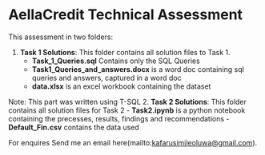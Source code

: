 # AellaCredit Technical Assessment
This assessment in two folders:
1. **Task 1 Solutions**: This folder contains all solution files to Task 1.
    - **Task_1_Queries.sql** Contains only the SQL Queries
    - **Task1_Queries_and_answers.docx** is a word doc containing sql queries and answers, captured in a word doc
    - **data.xlsx** is an excel workbook containing the dataset

Note: This part was written using T-SQL
2. **Task 2 Solutions**: This folder contains all solution files for Task 2
    - **Task2.ipynb** is a python notebook containing the precesses, results, findings and recommendations
    - **Default_Fin.csv** contains the data used


For enquires Send me an email here(mailto:kafarusimileoluwa@gmail.com).
